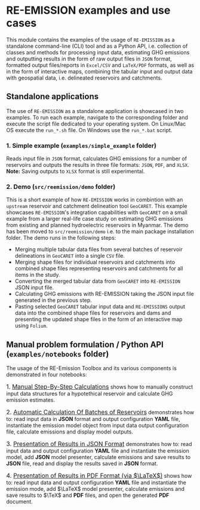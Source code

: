 # RE-EMISSION examples and use cases
This module contains the examples of the usage of `RE-EMISSION` as a standalone command-line (CLI) tool and as a Python API, i.e. collection of classes and methods for processing input data, estimating GHG emissions and outputting results in the form of raw output files in `JSON` format, formatted output files/reports in `Excel/CSV` and `LaTeX/PDF` formats, as well as in the form of interactive maps, combining the tabular input and output data with geospatial data, i.e. delineated reservoirs and catchments.

## Standalone applications
The use of `RE-EMISSION` as a standalone application is showcased in two examples. To run each example, navigate to the corresponding folder and execute the script file dedicated to your operating system. On Linux/Mac OS execute the `run_*.sh` file. On Windows use the `run_*.bat` script.

### 1. Simple example (`examples/simple_example` folder)
Reads input file in `JSON` format, calculates GHG emissions for a number of reservoirs and outputs the results in three file formats: `JSON`, `PDF`, and `XLSX`. 
**Note:** Saving outputs to `XLSX` format is still experimental.

### 2. Demo (`src/reemission/demo` folder)
This is a short example of how `RE-EMISSION` works in combintion with an `upstream` reservoir and catchment delineation tool `GeoCARET`. This example showcases `RE-EMISSION`'s integration capabilities with `GeoCARET` on a small example from a larger real-life case study on estimating GHG emissions from existing and planned hydroelectric reservoirs in Myanmar. 
The demo has been moved to `src/reemission/demo` i.e. to the main package installation folder.
The demo runs in the following steps:
* Merging multiple tabular data files from several batches of reservoir delineations in `GeoCARET` into a single `CSV` file.
* Merging shape files for individual reservoirs and catchments into combined shape files representing reservoirs and catchments for all items in the study.
* Converting the merged tabular data from `GeoCARET` into `RE-EMISSION` JSON input file.
* Calculating GHG emissions with RE-EMISSION taking the JSON input file generated in the previous step.
* Pasting selected `GeoCARET` tabular input data and `RE-EMISSIONS` output data into the combined shape files for reservoirs and dams and presenting the updated shape files in the form of an interactive map using `Folium`.

## Manual problem formulation / Python API (`examples/notebooks` folder)
The usage of the RE-Emission Toolbox and its various components is demonstrated in four notebooks:

<font size="3"> 1. [Manual Step-By-Step Calculations](notebooks/01-Step-By-Step-Manual-Calculations.ipynb)</font> shows how to manually construct input data structures for a hypotethical reservoir and calculate GHG emission estimates.

<font size="3"> 2. [Automatic Calculation Of Batches of Reservoirs](notebooks/02-Automatic-Calculation-Of-Emissions-For-Batches-Of-Reservoirs.ipynb)</font> demonstrates how to: read input data in <b>JSON</b> format and output configuration <b>YAML</b> file, instantiate the emission model object from input data output configuration file, calculate emissions and display model outputs.

<font size="3"> 3. [Presentation of Results in JSON Format](notebooks/03-Saving-Results-To-JSON.ipynb)</font> demonstrates how to: read input data and output configuration <b>YAML</b> file and instantiate the emission model, add <b>JSON</b> model presenter, calculate emissions and save results to <b>JSON</b> file, read and display the results saved in <b>JSON</b> format.

<font size="3"> 4. [Presentation of Results in PDF Format (via $\LaTeX$)](notebooks/04-Saving-Results-To-LaTeX.ipynb)</font> shows how to: read input data and output configuration <b>YAML</b> file and instantiate the emission mode, add $\LaTeX$ model presenter, calculate emissions and save results to $\TeX$ and <b>PDF</b> files, and open the generated <b>PDF</b> document.
